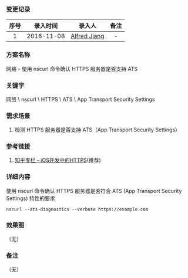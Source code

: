 ### 变更记录

| 序号 | 录入时间 | 录入人 | 备注 |
|:--------:|:--------:|:--------:|:--------:|
| 1 | 2016-11-08 | [Alfred Jiang](https://github.com/viktyz) | - |

### 方案名称

网络 - 使用 nscurl 命令确认 HTTPS 服务器是否支持 ATS

### 关键字

网络 \ nscurl \ HTTPS \ ATS \ App Transport Security Settings

### 需求场景

1. 检测 HTTPS 服务器是否支持 ATS（App Transport Security Settings）

### 参考链接

1. [知乎专栏 - iOS开发中的HTTPS](https://zhuanlan.zhihu.com/p/22749689)(推荐)

### 详细内容

使用 nscurl 命令确认 HTTPS 服务器是否符合 ATS (App Transport Security Settings) 特性的要求

```shell
nscurl --ats-diagnostics --verbose https://example.com
```

### 效果图
（无）

### 备注
（无）